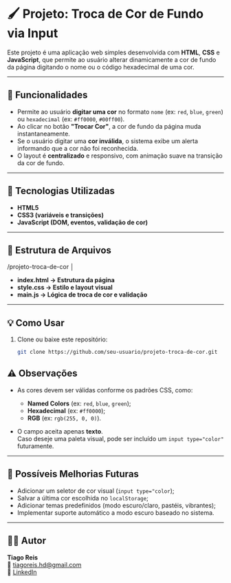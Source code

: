 # 🖌️ Projeto: Troca de Cor de Fundo via Input

Este projeto é uma aplicação web simples desenvolvida com **HTML**, **CSS** e **JavaScript**, que permite ao usuário alterar dinamicamente a cor de fundo da página digitando o nome ou o código hexadecimal de uma cor.

---

## 📌 Funcionalidades

- Permite ao usuário **digitar uma cor** no formato `nome` (ex: `red`, `blue`, `green`) ou `hexadecimal` (ex: `#ff0000`, `#00ff00`).
- Ao clicar no botão **"Trocar Cor"**, a cor de fundo da página muda instantaneamente.
- Se o usuário digitar uma **cor inválida**, o sistema exibe um alerta informando que a cor não foi reconhecida.
- O layout é **centralizado** e responsivo, com animação suave na transição da cor de fundo.

---

## 🧱 Tecnologias Utilizadas

- **HTML5**  
- **CSS3 (variáveis e transições)**  
- **JavaScript (DOM, eventos, validação de cor)**  

---

## 📁 Estrutura de Arquivos

/projeto-troca-de-cor
│
- **index.html → Estrutura da página**
- **style.css → Estilo e layout visual**
- **main.js → Lógica de troca de cor e validação**
---

## 💡 Como Usar

1. Clone ou baixe este repositório:
   ```bash
   git clone https://github.com/seu-usuario/projeto-troca-de-cor.git

## ⚠️ Observações

- As cores devem ser válidas conforme os padrões CSS, como:
  - **Named Colors** (ex: `red`, `blue`, `green`);
  - **Hexadecimal** (ex: `#ff0000`);
  - **RGB** (ex: `rgb(255, 0, 0)`).

- O campo aceita apenas **texto**.  
  Caso deseje uma paleta visual, pode ser incluído um `input type="color"` futuramente.

---

## 🚀 Possíveis Melhorias Futuras

- Adicionar um seletor de cor visual (`input type="color`);
- Salvar a última cor escolhida no `localStorage`;
- Adicionar temas predefinidos (modo escuro/claro, pastéis, vibrantes);
- Implementar suporte automático a modo escuro baseado no sistema.

---

## 👨‍💻 Autor

**Tiago Reis**  
📧 tiagoreis.hd@gmail.com  
🔗 [LinkedIn](https://www.linkedin.com/in/tiagoreison/)



